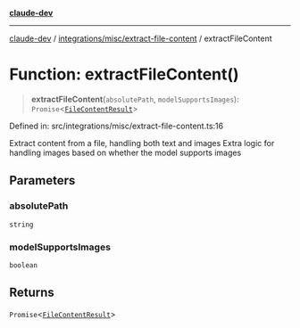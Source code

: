 [**claude-dev**](../../../../README.md)

***

[claude-dev](../../../../README.md) / [integrations/misc/extract-file-content](../README.md) / extractFileContent

# Function: extractFileContent()

> **extractFileContent**(`absolutePath`, `modelSupportsImages`): `Promise`\<[`FileContentResult`](../type-aliases/FileContentResult.md)\>

Defined in: src/integrations/misc/extract-file-content.ts:16

Extract content from a file, handling both text and images
Extra logic for handling images based on whether the model supports images

## Parameters

### absolutePath

`string`

### modelSupportsImages

`boolean`

## Returns

`Promise`\<[`FileContentResult`](../type-aliases/FileContentResult.md)\>
